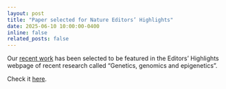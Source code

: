 ```yaml
---
layout: post
title: "Paper selected for Nature Editors’ Highlights"
date: 2025-06-10 10:00:00-0400
inline: false
related_posts: false
---
```


Our [recent work](https://www.nature.com/articles/s41467-025-59991-w) has been selected to be featured in the Editors’ Highlights webpage of recent research called “Genetics, genomics and epigenetics”.

Check it [here](https://www.nature.com/collections/bhkhbxstgj).

